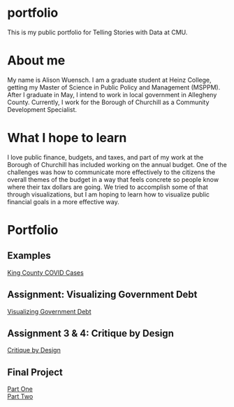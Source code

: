 # portfolio
This is my public portfolio for Telling Stories with Data at CMU.

# About me

My name is Alison Wuensch. I am a graduate student at Heinz College, getting my Master of Science in Public Policy and Management (MSPPM). After I graduate in May, I intend to work in local government in Allegheny County. Currently, I work for the Borough of Churchill as a Community Development Specialist. 

# What I hope to learn
I love public finance, budgets, and taxes, and part of my work at the Borough of Churchill has included working on the annual budget. One of the challenges was how to communicate more effectively to the citizens the overall themes of the budget in a way that feels concrete so people know where their tax dollars are going. We tried to accomplish some of that through visualizations, but I am hoping to learn how to visualize public financial goals in a more effective way. 

# Portfolio

## Examples
[King County COVID Cases](/kingcountydemo.md)

## Assignment: Visualizing Government Debt
[Visualizing Government Debt](/dataviz2.md)

## Assignment 3 & 4: Critique by Design
[Critique by Design](/dataviz3&4.md)

## Final Project
[Part One](/final_project_awuensch.md)
<br>
[Part Two](/finalproject_parttwo.md)
